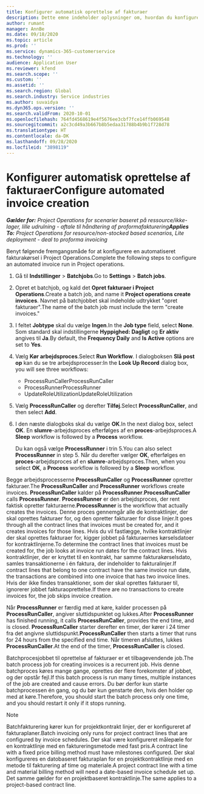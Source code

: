 ```yaml
---
title: Konfigurer automatisk oprettelse af fakturaer
description: Dette emne indeholder oplysninger om, hvordan du konfigurerer systemet til at oprette fakturaer automatisk.
author: rumant
manager: AnnBe
ms.date: 09/18/2020
ms.topic: article
ms.prod: ''
ms.service: dynamics-365-customerservice
ms.technology: ''
audience: Application User
ms.reviewer: kfend
ms.search.scope: ''
ms.custom: ''
ms.assetid: ''
ms.search.region: Global
ms.search.industry: Service industries
ms.author: suvaidya
ms.dyn365.ops.version: ''
ms.search.validFrom: 2020-10-01
ms.openlocfilehash: 764fd4568619e4f5676ee3cbf7fce14ffb069548
ms.sourcegitcommit: a2c3cd49a3b667b8b5edaa31788b4b9b1f728d78
ms.translationtype: HT
ms.contentlocale: da-DK
ms.lasthandoff: 09/28/2020
ms.locfileid: "3898119"
---
```

# <a name="configure-automated-invoice-creation"></a><span data-ttu-id="5c417-103">Konfigurer automatisk oprettelse af fakturaer</span><span class="sxs-lookup"><span data-stu-id="5c417-103">Configure automated invoice creation</span></span>

<span data-ttu-id="5c417-104">_**Gælder for:** Project Operations for scenarier baseret på ressource/ikke-lager, lille udrulning - aftale til håndtering af proformafakturering_</span><span class="sxs-lookup"><span data-stu-id="5c417-104">_**Applies To:** Project Operations for resource/non-stocked based scenarios, Lite deployment - deal to proforma invoicing_</span></span>

<span data-ttu-id="5c417-105">Benyt følgende fremgangsmåde for at konfigurere en automatiseret fakturakørsel i Project Operations.</span><span class="sxs-lookup"><span data-stu-id="5c417-105">Complete the following steps to configure an automated invoice run in Project operations.</span></span>

1. <span data-ttu-id="5c417-106">Gå til **Indstillinger** \> **Batchjobs**.</span><span class="sxs-lookup"><span data-stu-id="5c417-106">Go to **Settings** \> **Batch jobs**.</span></span>
2. <span data-ttu-id="5c417-107">Opret et batchjob, og kald det **Opret fakturaer i Project Operations**.</span><span class="sxs-lookup"><span data-stu-id="5c417-107">Create a batch job, and name it **Project operations create invoices**.</span></span> <span data-ttu-id="5c417-108">Navnet på batchjobbet skal indeholde udtrykket "opret fakturaer".</span><span class="sxs-lookup"><span data-stu-id="5c417-108">The name of the batch job must include the term "create invoices."</span></span>
3. <span data-ttu-id="5c417-109">I feltet **Jobtype** skal du vælge **Ingen**.</span><span class="sxs-lookup"><span data-stu-id="5c417-109">In the **Job type** field, select **None**.</span></span> <span data-ttu-id="5c417-110">Som standard skal indstillingerne **Hyppighed: Dagligt** og **Er aktiv** angives til **Ja**.</span><span class="sxs-lookup"><span data-stu-id="5c417-110">By default, the **Frequency Daily** and **Is Active** options are set to **Yes**.</span></span>
4. <span data-ttu-id="5c417-111">Vælg **Kør arbejdsproces**.</span><span class="sxs-lookup"><span data-stu-id="5c417-111">Select **Run Workflow**.</span></span> <span data-ttu-id="5c417-112">I dialogboksen **Slå post op** kan du se tre arbejdsprocesser:</span><span class="sxs-lookup"><span data-stu-id="5c417-112">In the **Look Up Record** dialog box, you will see three workflows:</span></span>

    - <span data-ttu-id="5c417-113">ProcessRunCaller</span><span class="sxs-lookup"><span data-stu-id="5c417-113">ProcessRunCaller</span></span>
    - <span data-ttu-id="5c417-114">ProcessRunner</span><span class="sxs-lookup"><span data-stu-id="5c417-114">ProcessRunner</span></span>
    - <span data-ttu-id="5c417-115">UpdateRoleUtilization</span><span class="sxs-lookup"><span data-stu-id="5c417-115">UpdateRoleUtilization</span></span>

5. <span data-ttu-id="5c417-116">Vælg **ProcessRunCaller** og derefter **Tilføj**.</span><span class="sxs-lookup"><span data-stu-id="5c417-116">Select **ProcessRunCaller**, and then select **Add**.</span></span>
6. <span data-ttu-id="5c417-117">I den næste dialogboks skal du vælge **OK**.</span><span class="sxs-lookup"><span data-stu-id="5c417-117">In the next dialog box, select **OK**.</span></span> <span data-ttu-id="5c417-118">En **slumre**-arbejdsproces efterfølges af en **proces**-arbejdsproces.</span><span class="sxs-lookup"><span data-stu-id="5c417-118">A **Sleep** workflow is followed by a **Process** workflow.</span></span>

    <span data-ttu-id="5c417-119">Du kan også vælge **ProcessRunner** i trin 5.</span><span class="sxs-lookup"><span data-stu-id="5c417-119">You can also select **ProcessRunner** in step 5.</span></span> <span data-ttu-id="5c417-120">Når du derefter vælger **OK**, efterfølges en **proces**-arbejdsproces af en **slumre**-arbejdsproces.</span><span class="sxs-lookup"><span data-stu-id="5c417-120">Then, when you select **OK**, a **Process** workflow is followed by a **Sleep** workflow.</span></span>

<span data-ttu-id="5c417-121">Begge arbejdsprocesserne **ProcessRunCaller** og **ProcessRunner** opretter fakturaer.</span><span class="sxs-lookup"><span data-stu-id="5c417-121">The **ProcessRunCaller** and **ProcessRunner** workflows create invoices.</span></span> <span data-ttu-id="5c417-122">**ProcessRunCaller** kalder på **ProcessRunner**.</span><span class="sxs-lookup"><span data-stu-id="5c417-122">**ProcessRunCaller** calls **ProcessRunner**.</span></span> <span data-ttu-id="5c417-123">**ProcessRunner** er den arbejdsproces, der rent faktisk opretter fakturaerne.</span><span class="sxs-lookup"><span data-stu-id="5c417-123">**ProcessRunner** is the workflow that actually creates the invoices.</span></span> <span data-ttu-id="5c417-124">Denne proces gennemgår alle de kontraktlinjer, der skal oprettes fakturaer for, og den opretter fakturaer for disse linjer.</span><span class="sxs-lookup"><span data-stu-id="5c417-124">It goes through all the contract lines that invoices must be created for, and it creates invoices for those lines.</span></span> <span data-ttu-id="5c417-125">Hvis du vil fastlægge, hvilke kontraktlinjer der skal oprettes fakturaer for, kigger jobbet på fakturaernes kørselsdatoer for kontraktlinjerne.</span><span class="sxs-lookup"><span data-stu-id="5c417-125">To determine the contract lines that invoices must be created for, the job looks at invoice run dates for the contract lines.</span></span> <span data-ttu-id="5c417-126">Hvis kontraktlinjer, der er knyttet til en kontrakt, har samme fakturakørselsdato, samles transaktionerne i én faktura, der indeholder to fakturalinjer.</span><span class="sxs-lookup"><span data-stu-id="5c417-126">If contract lines that belong to one contract have the same invoice run date, the transactions are combined into one invoice that has two invoice lines.</span></span> <span data-ttu-id="5c417-127">Hvis der ikke findes transaktioner, som der skal oprettes fakturaer til, ignorerer jobbet fakturaoprettelse.</span><span class="sxs-lookup"><span data-stu-id="5c417-127">If there are no transactions to create invoices for, the job skips invoice creation.</span></span>

<span data-ttu-id="5c417-128">Når **ProcessRunner** er færdig med at køre, kalder processen på **ProcessRunCaller**, angiver sluttidspunktet og lukkes.</span><span class="sxs-lookup"><span data-stu-id="5c417-128">After **ProcessRunner** has finished running, it calls **ProcessRunCaller**, provides the end time, and is closed.</span></span> <span data-ttu-id="5c417-129">**ProcessRunCaller** starter derefter en timer, der kører i 24 timer fra det angivne sluttidspunkt.</span><span class="sxs-lookup"><span data-stu-id="5c417-129">**ProcessRunCaller** then starts a timer that runs for 24 hours from the specified end time.</span></span> <span data-ttu-id="5c417-130">Når timeren afsluttes, lukkes **ProcessRunCaller**.</span><span class="sxs-lookup"><span data-stu-id="5c417-130">At the end of the timer, **ProcessRunCaller** is closed.</span></span>

<span data-ttu-id="5c417-131">Batchprocesjobbet til oprettelse af fakturaer er et tilbagevendende job.</span><span class="sxs-lookup"><span data-stu-id="5c417-131">The batch process job for creating invoices is a recurrent job.</span></span> <span data-ttu-id="5c417-132">Hvis denne batchproces køres mange gange, oprettes der flere forekomster af jobbet, og der opstår fejl.</span><span class="sxs-lookup"><span data-stu-id="5c417-132">If this batch process is run many times, multiple instances of the job are created and cause errors.</span></span> <span data-ttu-id="5c417-133">Du bør derfor kun starte batchprocessen én gang, og du bør kun genstarte den, hvis den holder op med at køre.</span><span class="sxs-lookup"><span data-stu-id="5c417-133">Therefore, you should start the batch process only one time, and you should restart it only if it stops running.</span></span>

> [!NOTE]
> <span data-ttu-id="5c417-134">Batchfakturering kører kun for projektkontrakt linjer, der er konfigureret af fakturaplaner.</span><span class="sxs-lookup"><span data-stu-id="5c417-134">Batch invoicing only runs for project contract lines that are configured by invoice schedules.</span></span> <span data-ttu-id="5c417-135">Der skal være konfigureret målepæle for en kontraktlinje med en faktureringsmetode med fast pris.</span><span class="sxs-lookup"><span data-stu-id="5c417-135">A contract line with a fixed price billing method must have milestones configured.</span></span> <span data-ttu-id="5c417-136">Der skal konfigureres en datobaseret fakturaplan for en projektkontraktlinje med en metode til fakturering af time og materiale.</span><span class="sxs-lookup"><span data-stu-id="5c417-136">A project contract line with a time and material billing method will need a date-based invoice schedule set up.</span></span> <span data-ttu-id="5c417-137">Det samme gælder for en projektbaseret kontraktlinje.</span><span class="sxs-lookup"><span data-stu-id="5c417-137">The same applies to a project-based contract line.</span></span>     

